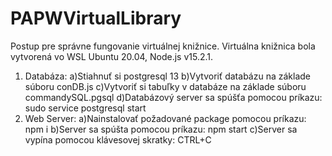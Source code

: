 # PAPWVirtualLibrary
Postup pre správne fungovanie virtuálnej knižnice.
Virtuálna knižnica bola vytvorená vo WSL Ubuntu 20.04, Node.js v15.2.1.

1. Databáza:
  a)Stiahnuť si postgresql 13
  b)Vytvoriť databázu na základe súboru conDB.js
  c)Vytvoriť si tabuľky v databáze na základe súboru commandySQL.pgsql
  d)Databázový server sa spúšťa pomocou príkazu: sudo service postgresql start
2. Web Server:
  a)Nainstalovať požadované package pomocou príkazu: npm i
  b)Server sa spúšta pomocou príkazu: npm start
  c)Server sa vypína pomocou klávesovej skratky: CTRL+C
